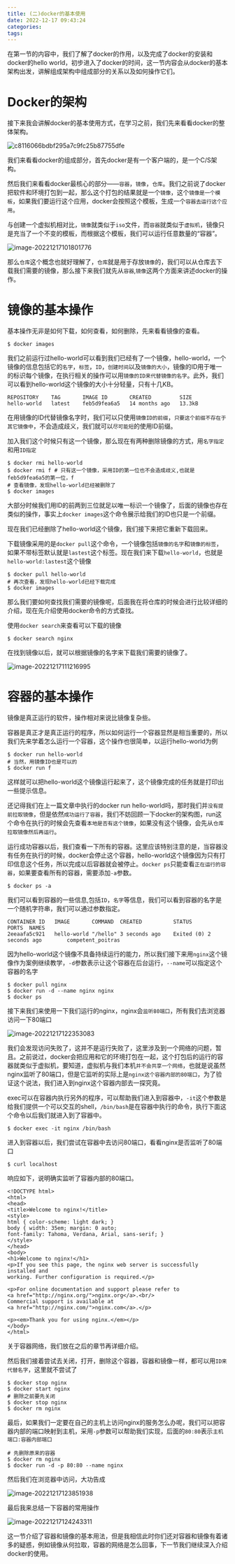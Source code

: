 ```yaml
---
title: (二)docker的基本使用
date: 2022-12-17 09:43:24
categories:
tags:
---
```


在第一节的内容中，我们了解了docker的作用，以及完成了docker的安装和docker的hello world，初步进入了docker的时间，这一节内容会从docker的基本架构出发，讲解组成架构中组成部分的关系以及如何操作它们。

# Docker的架构

接下来我会讲解docker的基本使用方式，在学习之前，我们先来看看docker的整体架构。

![c8116066bdbf295a7c9fc25b87755dfe](https://skynesserblog.oss-cn-hangzhou.aliyuncs.com/c8116066bdbf295a7c9fc25b87755dfe.png)

我们来看看docker的组成部分，首先docker是有一个客户端的，是一个C/S架构。

然后我们来看看docker最核心的部分——`容器`，`镜像`，`仓库`。我们之前说了docker把软件和环境打包到一起，那么这个打包的结果就是一个`镜像`，这个`镜像是一个模板`，如果我们要运行这个应用，docker会按照这个模板，生成一个`容器去运行这个应用`。

与创建一个虚拟机相对比，`镜像`就类似于`iso`文件，而`容器`就类似于`虚拟机`，镜像只是充当了一个不变的模板，而根据这个模板，我们可以运行任意数量的“容器”。

![image-20221217101801776](https://skynesserblog.oss-cn-hangzhou.aliyuncs.com/image-20221217101801776.png)

那么`仓库`这个概念也就好理解了，`仓库`就是用于存放`镜像`的，我们可以从仓库去下载我们需要的镜像，那么接下来我们就先从`容器`,`镜像`这两个方面来讲述docker的操作。

# 镜像的基本操作

基本操作无非是如何下载，如何查看，如何删除，先来看看镜像的查看。

```shell
$ docker images
```

我们之前运行过hello-world可以看到我们已经有了一个镜像，hello-world，一个镜像的信息包括它的`名字`，`标签`，`ID`，`创建时间`以及`镜像的大小`，镜像的ID用于唯一的标识每个镜像，在执行相关的操作可以用`镜像的ID来代替镜像的名字`。此外，我们可以看到hello-world这个镜像的大小十分轻量，只有十几KB。

```
REPOSITORY    TAG       IMAGE ID       CREATED         SIZE
hello-world   latest    feb5d9fea6a5   14 months ago   13.3kB
```

在用镜像的ID代替镜像名字时，我们可以只使用`镜像ID的前缀`，`只要这个前缀不存在于其它镜像中`，不会造成歧义，我们就可以`尽可能短`的使用ID前缀。

加入我们这个时候只有这一个镜像，那么现在有两种删除镜像的方式，用`名字指定`和用`ID指定`

```shell
$ docker rmi hello-world 
$ docker rmi f # 只有这一个镜像，采用ID的第一位也不会造成歧义,也就是feb5d9fea6a5的第一位，f
# 查看镜像，发现hello-world已经被删除了
$ docker images
```

大部分时候我们用ID的前两到三位就足以唯一标识一个镜像了，后面的镜像也存在类似的操作，事实上`docker images`这个命令展示给我们的ID也只是一个前缀。

现在我们已经删除了hello-world这个镜像，我们接下来把它重新下载回来。

下载镜像采用的是`docker pull`这个命令，一个镜像包括`镜像的名字`和`镜像的标签`，如果不带标签默认就是`lastest`这个标签。现在我们来下载`hello-world`，也就是`hello-world:lastest`这个镜像

```shell
$ docker pull hello-world
# 再次查看，发现hello-world已经下载完成
$ docker images
```

那么我们要如何查找我们需要的镜像呢，后面我在将仓库的时候会进行比较详细的介绍，现在先介绍使用docker命令的方式查找。

使用`docker search`来查看可以下载的镜像

```shell
$ docker search nginx
```

在找到镜像以后，就可以根据镜像的名字来下载我们需要的镜像了。

![image-20221217111216995](https://skynesserblog.oss-cn-hangzhou.aliyuncs.com/image-20221217111216995.png)

# 容器的基本操作

镜像是真正运行的软件，操作相对来说比镜像复杂些。

容器是真正才是真正运行的程序，所以如何运行一个容器显然是相当重要的，所以我们先来学着怎么运行一个容器，这个操作也很简单，以运行hello-world为例

```shell
$ docker run hello-world
# 当然，用镜像ID也是可以的
$ docker run f
```

这样就可以把hello-world这个镜像运行起来了，这个镜像完成的任务就是打印出一些提示信息。

还记得我们在上一篇文章中执行的docker run hello-world吗，那时我们并`没有提前拉取镜像`，但是依然`成功运行了容器`，我们不妨回顾一下docker的架构图，run这个命令在执行的时候会先查看`本地是否有这个镜像`，如果没有这个镜像，会先从`仓库拉取镜像然后再运行`。

运行成功容器以后，我们查看一下所有的容器。这里应该特别注意的是，当容器没有任务在执行的时候，docker会停止这个容器，hello-world这个镜像因为只有打印信息这个任务，所以完成以后容器就会被停止。`docker ps`只能查看`正在运行的容器`，如果要查看所有的容器，需要添加`-a`参数。

```shell
$ docker ps -a
```

我们可以看到容器的一些信息,包括`ID`，`名字`等信息，我们可以看到容器的名字是一个随机字符串，我们可以通过参数指定。

```
CONTAINER ID   IMAGE       COMMAND  CREATED          STATUS           		  PORTS  NAMES
2eeaafa5c921   hello-world "/hello" 3 seconds ago    Exited (0) 2 seconds ago        competent_poitras
```

因为hello-world这个镜像不具备持续运行的能力，所以我们接下来用`nginx`这个镜像作为案例继续教学，`-d`参数表示让这个容器在后台运行，`--name`可以指定这个容器的名字

```shell
$ docker pull nginx
$ docker run -d --name nginx nginx
$ docker ps
```

接下来我们来使用一下我们运行的nginx，nginx会`监听80端口`，所有我们去浏览器访问一下80端口

![image-20221217122353083](https://skynesserblog.oss-cn-hangzhou.aliyuncs.com/image-20221217122353083.png)

我们会发现访问失败了，这并不是运行失败了，这里涉及到一个网络的问题，暂且。之前说过，docker会把应用和它的环境打包在一起，这个打包后的运行的容器就类似于虚拟机，要知道，虚拟机与我们本机`并不会共享一个网络`，也就是说虽然nginx监听了80端口，但是它监听的实际上是`nginx这个容器内部的80端口`，为了验证这个说法，我们进入到nginx这个容器内部去一探究竟。

exec可以在容器内执行另外的程序，可以帮助我们进入到容器中，`-it`这个参数是给我们提供一个可以交互的shell，`/bin/bash`是在容器中执行的命令，执行下面这个命令以后我们就进入到了容器中。

```shell
$ docker exec -it nginx /bin/bash
```

进入到容器以后，我们尝试在容器中去访问80端口，看看nginx是否监听了80端口

```shell
$ curl localhost
```

响应如下，说明确实监听了容器内部的80端口。

```
<!DOCTYPE html>
<html>
<head>
<title>Welcome to nginx!</title>
<style>
html { color-scheme: light dark; }
body { width: 35em; margin: 0 auto;
font-family: Tahoma, Verdana, Arial, sans-serif; }
</style>
</head>
<body>
<h1>Welcome to nginx!</h1>
<p>If you see this page, the nginx web server is successfully installed and
working. Further configuration is required.</p>

<p>For online documentation and support please refer to
<a href="http://nginx.org/">nginx.org</a>.<br/>
Commercial support is available at
<a href="http://nginx.com/">nginx.com</a>.</p>

<p><em>Thank you for using nginx.</em></p>
</body>
</html>
```

关于容器网络，我们放在之后的章节再详细介绍。

然后我们接着尝试去关闭，打开，删除这个容器，容器和镜像一样，都可以用`ID来代替名字`，这里就不尝试了

```shell
$ docker stop nginx
$ docker start nginx
# 删除之前要先关闭
$ docker stop nginx
$ docker rm nginx
```

最后，如果我们一定要在自己的主机上访问nginx的服务怎么办呢，我们可以把容器内部的端口映射到主机，采用`-p`参数可以帮助我们实现，后面的`80:80`表示`主机端口:容器内部端口`

```shell
# 先删除原来的容器
$ docker rm nginx
$ docker run -d -p 80:80 --name nginx
```

然后我们在浏览器中访问，大功告成

![image-20221217123851938](https://skynesserblog.oss-cn-hangzhou.aliyuncs.com/image-20221217123851938.png)

最后我来总结一下容器的常用操作

![image-20221217124243311](https://skynesserblog.oss-cn-hangzhou.aliyuncs.com/image-20221217124243311.png)

这一节介绍了容器和镜像的基本用法，但是我相信此时你们还对容器和镜像有着诸多的疑惑，例如镜像从何拉取，容器的网络是怎么回事，下一节我们继续深入介绍docker的使用。
